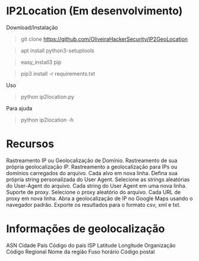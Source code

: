 # IP2Location (Em desenvolvimento)

Download/Instalação

>git clone https://github.com/OliveiraHackerSecurity/IP2GeoLocation

>apt install python3-setuptools

>easy_install3 pip

>pip3 install -r requirements.txt

Uso

>python ip2location.py

Para ajuda

>python ip2location -h

# Recursos

Rastreamento IP ou Geolocalização de Domínio.
Rastreamento de sua própria geolocalização IP.
Rastreamento a geolocalização para IPs ou domínios carregados do arquivo. Cada alvo em nova linha.
Defina sua própria string personalizada do User Agent.
Selecione as strings aleatórias do User-Agent do arquivo. Cada string do User Agent em uma nova linha.
Suporte de proxy.
Selecione o proxy aleatório do arquivo. Cada URL de proxy em nova linha.
Abra a geolocalização de IP no Google Maps usando o navegador padrão.
Exporte os resultados para o formato csv, xml e txt.

# Informações de geolocalização

ASN
Cidade
País
Código do país
ISP
Latitude
Longitude
Organização
Código Regional
Nome da região
Fuso horário
Código postal

